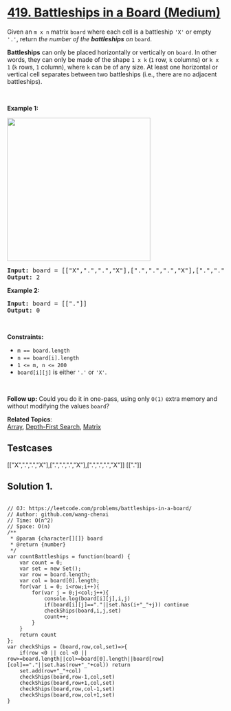 # [419. Battleships in a Board (Medium)](https://leetcode.com/problems/battleships-in-a-board/)

<p>Given an <code>m x n</code> matrix <code>board</code> where each cell is a battleship <code>'X'</code> or empty <code>'.'</code>, return <em>the number of the <strong>battleships</strong> on</em> <code>board</code>.</p>

<p><strong>Battleships</strong> can only be placed horizontally or vertically on <code>board</code>. In other words, they can only be made of the shape <code>1 x k</code> (<code>1</code> row, <code>k</code> columns) or <code>k x 1</code> (<code>k</code> rows, <code>1</code> column), where <code>k</code> can be of any size. At least one horizontal or vertical cell separates between two battleships (i.e., there are no adjacent battleships).</p>

<p>&nbsp;</p>
<p><strong>Example 1:</strong></p>
<img alt="" src="https://assets.leetcode.com/uploads/2021/04/10/battelship-grid.jpg" style="width: 333px; height: 333px;">
<pre><strong>Input:</strong> board = [["X",".",".","X"],[".",".",".","X"],[".",".",".","X"]]
<strong>Output:</strong> 2
</pre>

<p><strong>Example 2:</strong></p>

<pre><strong>Input:</strong> board = [["."]]
<strong>Output:</strong> 0
</pre>

<p>&nbsp;</p>
<p><strong>Constraints:</strong></p>

<ul>
	<li><code>m == board.length</code></li>
	<li><code>n == board[i].length</code></li>
	<li><code>1 &lt;= m, n &lt;= 200</code></li>
	<li><code>board[i][j]</code> is either <code>'.'</code> or <code>'X'</code>.</li>
</ul>

<p>&nbsp;</p>
<p><strong>Follow up:</strong> Could you do it in one-pass, using only <code>O(1)</code> extra memory and without modifying the values <code>board</code>?</p>

**Related Topics**:  
[Array](https://leetcode.com/tag/array/), [Depth-First Search](https://leetcode.com/tag/depth-first-search/), [Matrix](https://leetcode.com/tag/matrix/)

## Testcases

[["X",".",".","X"],[".",".",".","X"],[".",".",".","X"]]
[["."]]

## Solution 1.

```JS

// OJ: https://leetcode.com/problems/battleships-in-a-board/
// Author: github.com/wang-chenxi
// Time: O(n^2)
// Space: O(n)
/**
 * @param {character[][]} board
 * @return {number}
 */
var countBattleships = function(board) {
    var count = 0;
    var set = new Set();
    var row = board.length;
    var col = board[0].length;
    for(var i = 0; i<row;i++){
        for(var j = 0;j<col;j++){
            console.log(board[i][j],i,j)
            if(board[i][j]=="."||set.has(i+"_"+j)) continue
            checkShips(board,i,j,set)
            count++;
        }
    }
    return count
};
var checkShips = (board,row,col,set)=>{
    if(row <0 || col <0 || row>=board.length||col>=board[0].length||board[row][col]=="."||set.has(row+"_"+col)) return
    set.add(row+"_"+col)
    checkShips(board,row-1,col,set)
    checkShips(board,row+1,col,set)
    checkShips(board,row,col-1,set)
    checkShips(board,row,col+1,set)
}

```
